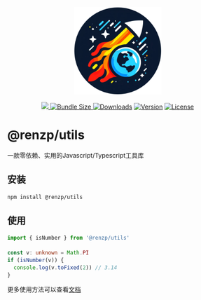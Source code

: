 <p align="center"><a href="https://github.com/renzp94/utils" target="_blank" rel="noopener noreferrer"><img width="200" src="./logo.png" alt="@renzp/utils logo"></a></p>
<p align="center">
  <a href="https://codecov.io/github/renzp94/utils" > 
    <img src="https://codecov.io/github/renzp94/utils/graph/badge.svg?token=OXSH9CDYFE"/> 
  </a>
  <a href="https://bundlephobia.com/package/@renzp/utils">
    <img src="https://img.shields.io/bundlephobia/minzip/@renzp/utils?label=minzipped" alt="Bundle Size">
  </a>
  <a href="https://npmcharts.com/compare/@renzp/utils?minimal=true"><img src="https://img.shields.io/npm/dm/@renzp/utils.svg?sanitize=true" alt="Downloads"></a>
  <a href="https://www.npmjs.com/package/@renzp/utils"><img src="https://img.shields.io/npm/v/@renzp/utils.svg?sanitize=true" alt="Version"></a>
  <a href="https://www.npmjs.com/package/@renzp/utils"><img src="https://img.shields.io/badge/license-MIT-green" alt="License"></a>
</p>

# @renzp/utils

一款零依赖、实用的Javascript/Typescript工具库

## 安装

```sh
npm install @renzp/utils
```

## 使用

```ts
import { isNumber } from '@renzp/utils'

const v: unknown = Math.PI
if (isNumber(v)) {
  console.log(v.toFixed(2)) // 3.14
}
```
更多使用方法可以查看[文档](https://renzp-utils.deno.dev/)
